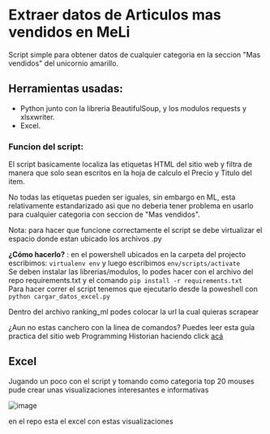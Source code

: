 # Extraer datos de Articulos mas vendidos en MeLi

Script simple para obtener datos de cualquier categoria en la seccion "Mas vendidos" del unicornio amarillo. 

## Herramientas usadas:

- Python junto con la libreria BeautifulSoup, y los modulos requests y xlsxwriter.
- Excel.

### Funcion del script:

El script basicamente localiza las etiquetas HTML del sitio web y filtra de manera que solo sean escritos en la hoja de calculo el Precio y Titulo del item.

No todas las etiquetas pueden ser iguales, sin embargo en ML, esta relativamente estandarizado asi que no deberia tener problema en usarlo para cualquier categoria con 
seccion de "Mas vendidos".

Nota: para hacer que funcione correctamente el script se debe virtualizar el espacio donde estan ubicado los archivos .py <br>

**¿Cómo hacerlo?** : en el powershell ubicados en la carpeta del projecto escribimos: 
`virtualenv env` y luego escribimos `env/scripts/activate` <br>
Se deben instalar las librerias/modulos, lo podes hacer con el archivo del repo requirements.txt y el comando `pip install -r requirements.txt` <br>
Para hacer correr el script tenemos que ejecutarlo desde la poweshell con `python cargar_datos_excel.py`

Dentro del archivo ranking_ml podes colocar la url la cual quieras scrapear

¿Aun no estas canchero con la linea de comandos? Puedes leer esta guía practica del sitio web Programming Historian haciendo click [acá](https://programminghistorian.org/es/lecciones/introduccion-a-powershell)



## Excel 

Jugando un poco con el script y tomando como categoria top 20 mouses pude crear unas visualizaciones interesantes e informativas

![image](https://user-images.githubusercontent.com/81843234/164878337-c9490b11-43a3-4b71-b13a-f881c389f980.png)

en el repo esta el excel con estas visualizaciones

